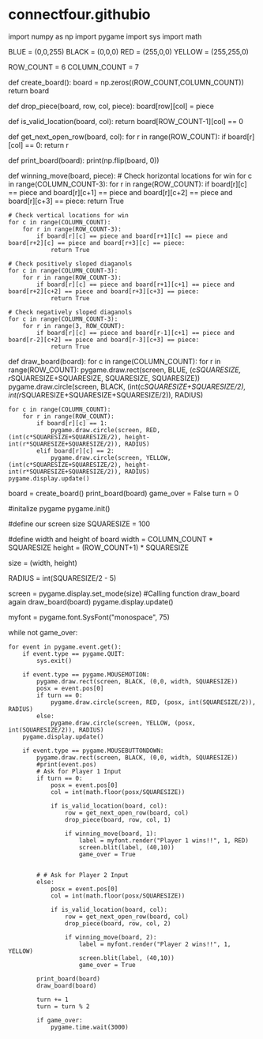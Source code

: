 # connectfour.githubio
import numpy as np
import pygame
import sys
import math
 
BLUE = (0,0,255)
BLACK = (0,0,0)
RED = (255,0,0)
YELLOW = (255,255,0)
 
ROW_COUNT = 6
COLUMN_COUNT = 7
 
def create_board():
    board = np.zeros((ROW_COUNT,COLUMN_COUNT))
    return board
 
def drop_piece(board, row, col, piece):
    board[row][col] = piece
 
def is_valid_location(board, col):
    return board[ROW_COUNT-1][col] == 0
 
def get_next_open_row(board, col):
    for r in range(ROW_COUNT):
        if board[r][col] == 0:
            return r
 
def print_board(board):
    print(np.flip(board, 0))
 
def winning_move(board, piece):
    # Check horizontal locations for win
    for c in range(COLUMN_COUNT-3):
        for r in range(ROW_COUNT):
            if board[r][c] == piece and board[r][c+1] == piece and board[r][c+2] == piece and board[r][c+3] == piece:
                return True
 
    # Check vertical locations for win
    for c in range(COLUMN_COUNT):
        for r in range(ROW_COUNT-3):
            if board[r][c] == piece and board[r+1][c] == piece and board[r+2][c] == piece and board[r+3][c] == piece:
                return True
 
    # Check positively sloped diaganols
    for c in range(COLUMN_COUNT-3):
        for r in range(ROW_COUNT-3):
            if board[r][c] == piece and board[r+1][c+1] == piece and board[r+2][c+2] == piece and board[r+3][c+3] == piece:
                return True
 
    # Check negatively sloped diaganols
    for c in range(COLUMN_COUNT-3):
        for r in range(3, ROW_COUNT):
            if board[r][c] == piece and board[r-1][c+1] == piece and board[r-2][c+2] == piece and board[r-3][c+3] == piece:
                return True
 
def draw_board(board):
    for c in range(COLUMN_COUNT):
        for r in range(ROW_COUNT):
            pygame.draw.rect(screen, BLUE, (c*SQUARESIZE, r*SQUARESIZE+SQUARESIZE, SQUARESIZE, SQUARESIZE))
            pygame.draw.circle(screen, BLACK, (int(c*SQUARESIZE+SQUARESIZE/2), int(r*SQUARESIZE+SQUARESIZE+SQUARESIZE/2)), RADIUS)
     
    for c in range(COLUMN_COUNT):
        for r in range(ROW_COUNT):      
            if board[r][c] == 1:
                pygame.draw.circle(screen, RED, (int(c*SQUARESIZE+SQUARESIZE/2), height-int(r*SQUARESIZE+SQUARESIZE/2)), RADIUS)
            elif board[r][c] == 2: 
                pygame.draw.circle(screen, YELLOW, (int(c*SQUARESIZE+SQUARESIZE/2), height-int(r*SQUARESIZE+SQUARESIZE/2)), RADIUS)
    pygame.display.update()
 
 
board = create_board()
print_board(board)
game_over = False
turn = 0
 
#initalize pygame
pygame.init()
 
#define our screen size
SQUARESIZE = 100
 
#define width and height of board
width = COLUMN_COUNT * SQUARESIZE
height = (ROW_COUNT+1) * SQUARESIZE
 
size = (width, height)
 
RADIUS = int(SQUARESIZE/2 - 5)
 
screen = pygame.display.set_mode(size)
#Calling function draw_board again
draw_board(board)
pygame.display.update()
 
myfont = pygame.font.SysFont("monospace", 75)
 
while not game_over:
 
    for event in pygame.event.get():
        if event.type == pygame.QUIT:
            sys.exit()
 
        if event.type == pygame.MOUSEMOTION:
            pygame.draw.rect(screen, BLACK, (0,0, width, SQUARESIZE))
            posx = event.pos[0]
            if turn == 0:
                pygame.draw.circle(screen, RED, (posx, int(SQUARESIZE/2)), RADIUS)
            else: 
                pygame.draw.circle(screen, YELLOW, (posx, int(SQUARESIZE/2)), RADIUS)
        pygame.display.update()
 
        if event.type == pygame.MOUSEBUTTONDOWN:
            pygame.draw.rect(screen, BLACK, (0,0, width, SQUARESIZE))
            #print(event.pos)
            # Ask for Player 1 Input
            if turn == 0:
                posx = event.pos[0]
                col = int(math.floor(posx/SQUARESIZE))
 
                if is_valid_location(board, col):
                    row = get_next_open_row(board, col)
                    drop_piece(board, row, col, 1)
 
                    if winning_move(board, 1):
                        label = myfont.render("Player 1 wins!!", 1, RED)
                        screen.blit(label, (40,10))
                        game_over = True
 
 
            # # Ask for Player 2 Input
            else:               
                posx = event.pos[0]
                col = int(math.floor(posx/SQUARESIZE))
 
                if is_valid_location(board, col):
                    row = get_next_open_row(board, col)
                    drop_piece(board, row, col, 2)
 
                    if winning_move(board, 2):
                        label = myfont.render("Player 2 wins!!", 1, YELLOW)
                        screen.blit(label, (40,10))
                        game_over = True
 
            print_board(board)
            draw_board(board)
 
            turn += 1
            turn = turn % 2
 
            if game_over:
                pygame.time.wait(3000)
